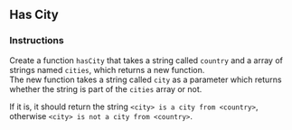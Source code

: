 ## Has City

### Instructions

Create a function `hasCity` that takes a string called `country` and a array of strings named `cities`,
which returns a new function. \
The new function takes a string called `city` as a parameter which returns
whether the string is part of the `cities` array or not.

If it is, it should return the string `<city> is a city from <country>`, otherwise
`<city> is not a city from <country>`.
